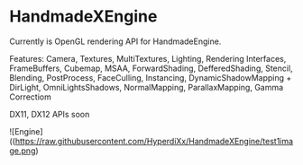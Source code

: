 # HandmadeXEngine

Currently is OpenGL rendering API for HandmadeEngine.

Features: 
Camera, Textures, MultiTextures, Lighting, Rendering Interfaces, FrameBuffers, Cubemap, MSAA, ForwardShading, DefferedShading, Stencil, Blending, PostProcess,
FaceCulling, Instancing, DynamicShadowMapping + DirLight, OmniLightsShadows, NormalMapping, ParallaxMapping, Gamma Correctiom

DX11, DX12 APIs soon 

![Engine]((https://raw.githubusercontent.com/HyperdiXx/HandmadeXEngine/test1image.png)
